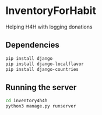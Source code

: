 # InventoryForHabit
Helping H4H with logging donations

## Dependencies
```bash
pip install django
pip install django-localflavor
pip install django-countries
```

## Running the server
```bash
cd inventory4h4h
python3 manage.py runserver
```
